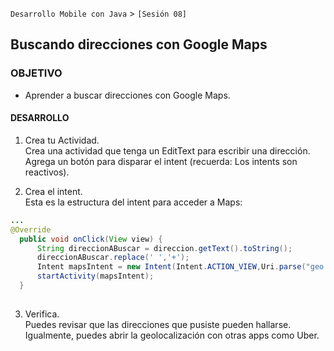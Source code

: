 `Desarrollo Mobile con Java` > `[Sesión 08]`
## Buscando direcciones con Google Maps 

### OBJETIVO 
 - Aprender a buscar direcciones con Google Maps.

#### DESARROLLO

1. Crea tu Actividad.   
Crea una actividad que tenga un EditText para escribir una dirección.
Agrega un botón para disparar el intent (recuerda: Los intents son reactivos).

2. Crea el intent.  
Esta es la estructura del intent para acceder a Maps:

```java
...
@Override
  public void onClick(View view) {
      String direccionABuscar = direccion.getText().toString();
      direccionABuscar.replace(' ','+');
      Intent mapsIntent = new Intent(Intent.ACTION_VIEW,Uri.parse("geo:0,0?q="+direccionABuscar));
      startActivity(mapsIntent);
  }
      
```
3. Verifica.  
Puedes revisar que las direcciones que pusiste pueden hallarse. Igualmente, puedes abrir la geolocalización con otras apps como Uber.
